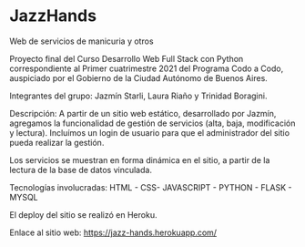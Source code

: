 # JazzHands
Web de servicios de manicuria y otros

Proyecto final del Curso Desarrollo Web Full Stack con Python correspondiente al Primer cuatrimestre 2021 del Programa Codo a Codo, auspiciado por el Gobierno de la Ciudad Autónomo de Buenos Aires.

Integrantes del grupo: Jazmín Starli, Laura Riaño y Trinidad Boragini.

Descripción:
A partir de un sitio web estático, desarrollado por Jazmín, agregamos la funcionalidad de gestión de servicios (alta, baja, modificación y lectura). Incluímos un login de usuario para que el administrador del sitio pueda realizar la gestión. 

Los servicios se muestran en forma dinámica en el sitio, a partir de la lectura de la base de datos vinculada.

Tecnologías involucradas: HTML - CSS- JAVASCRIPT - PYTHON - FLASK - MYSQL

El deploy del sitio se realizó en Heroku.

Enlace al sitio web: https://jazz-hands.herokuapp.com/
